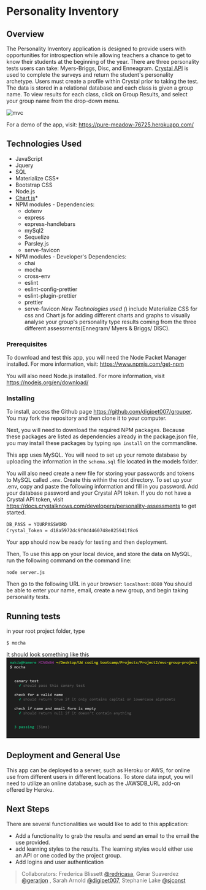 # Personality Inventory
## Overview
The Personality Inventory application is designed to provide users with opportunities for introspection while allowing teachers a chance to get to know their students at the beginning of the year. There are three personality tests users can take: Myers-Briggs, Disc, and Enneagram. [Crystal API](https://docs.crystalknows.com/) is used to complete the surveys and return the student's personality archetype. Users must create a profile within Crystal prior to taking the test. The data is stored in a relational database and each class is given a group name. To view results for each class, click on Group Results, and select your group name from the drop-down menu.

![mvc](https://user-images.githubusercontent.com/42453320/68904396-b236a780-06f2-11ea-865a-89652e561e82.gif)


For a demo of the app, visit: <https://pure-meadow-76725.herokuapp.com/>

## Technologies Used
- JavaScript
- Jquery
- SQL
- Materialize CSS*
- Bootstrap CSS
- Node.js
- [Chart js](https://www.chartjs.org/)* 
- NPM modules - Dependencies: 
    - dotenv
    - express
    - express-handlebars
    - mySql2
    - Sequelize
    - Parsley.js
    - serve-favicon
- NPM modules - Developer's Dependencies:
    - chai
    - mocha
    - cross-env
    - eslint
    - eslint-config-prettier
    - eslint-plugin-prettier
    - prettier
    - serve-favicon
*New Technologies used (*) include Materialize CSS for css and Chart js for adding different charts and graphs to visually analyse your group's personality type results coming from the three different assessments(Ennegram/ Myers & Briggs/ DISC).
### Prerequisites

To download and test this app, you will need the Node Packet Manager installed.  For more information, visit: <https://www.npmjs.com/get-npm>

You will also need Node.js installed.  For more information, visit <https://nodejs.org/en/download/>

### Installing

To install, access the Github page <https://github.com/digipet007/grouper>.  You may fork the repository and then clone it to your computer.  

Next, you will need to download the required NPM packages. Because these packages are listed as dependencies already in the package.json file, you may install these packages by typing `npm install` on the commandline.

This app uses MySQL. You will need to set up your remote database by uploading the information in the `schema.sql` file located in the models folder. 

You will also need create a new file for storing your passwords and tokens to MySQL called `.env`. Create this within the root directory.
To set up your .env, copy and paste the following information and fill in you password. Add your database password and your Crystal API token. If you do not have a Crystal API token, visit <https://docs.crystalknows.com/developers/personality-assessments> to get started.

```
DB_PASS = YOURPASSWORD
Crystal_Token = d18a5972dc9f0d4460748e825941f8c6
```

Your app should now be ready for testing and then deployment.

Then, To use this app on your local device, and store the data on MySQL, run the following command on the command line:
```
node server.js
```

Then go to the following URL in your browser: `localhost:8080`
You should be able to enter your name, email, create a new group, and begin taking personality tests.
## Running tests
in your root project folder, type
```
$ mocha
```
It should look something like this
![mocha test](public/images/test.png)

## Deployment and General Use
This app can be deployed to a server, such as Heroku or AWS, for online use from different users in different locations. To store data input, you will need to utilize an online database, such as the JAWSDB_URL add-on offered by Heroku.

## Next Steps
There are several functionalities we would like to add to this application:
- Add a functionality to grab the results and send an email to the email the use provided.  
- add learning styles to the results. The learning styles would either use an API or one coded by the project group.
- Add logins and user authentication

> Collaborators: Frederica Blissett [@redricasa](https://github.com/redricasa), Gerar Suaverdez [@gerarjon](https://github.com/gerarjon) , Sarah Arnold [@digipet007](https://github.com/digipet007), Stephanie Lake [@sjconst](https://github.com/sjconst)